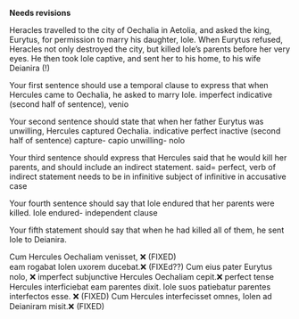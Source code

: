**Needs revisions**


Heracles travelled to the city of Oechalia in Aetolia, and asked the king, Eurytus, for permission to marry his daughter, Iole. When Eurytus refused, Heracles not only destroyed the city, but killed Iole’s parents before her very eyes. He then took Iole captive, and sent her to his home, to his wife Deianira (!)

Your first sentence should use a temporal clause to express that when Hercules came to Oechalia, he asked to marry Iole.
imperfect indicative (second half of sentence), venio 

Your second sentence should state that when her father Eurytus was unwilling, Hercules captured Oechalia.
indicative perfect inactive (second half of sentence) 
capture- capio
unwilling- nolo

Your third sentence should express that Hercules said that he would kill her parents, and should include an indirect statement.
said= perfect, 
verb of indirect statement needs to be in infinitive 
subject of infinitive in accusative case 

Your fourth sentence should say that Iole endured that her parents were killed.
Iole endured- independent clause

Your fifth statement should say that when he had killed all of them, he sent Iole to Deianira.


Cum Hercules Oechaliam venisset, ❌ (FIXED)          
eam rogabat Iolen uxorem ducebat.❌ (FIXEd??)
Cum eius pater Eurytus nolo, ❌     imperfect subjunctive 
Hercules Oechaliam cepit.❌         perfect tense 
Hercules interficiebat eam parentes dixit. Iole suos patiebatur parentes interfectos esse. ❌ (FIXED)
Cum Hercules interfecisset omnes, Iolen ad Deianiram misit.❌ (FIXED)
 

